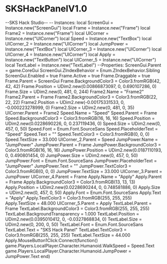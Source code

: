 # SKSHackPanelV1.0
--SKS Hack Studio--  -- Instances:  local ScreenGui = Instance.new("ScreenGui") local Frame = Instance.new("Frame") local Frame2 = Instance.new("Frame") local UICorner = Instance.new("UICorner") local Speed = Instance.new("TextBox") local UICorner_2 = Instance.new("UICorner") local JumpPower = Instance.new("TextBox") local UICorner_3 = Instance.new("UICorner") local UICorner_4 = Instance.new("UICorner") local Apply = Instance.new("TextButton") local UICorner_5 = Instance.new("UICorner") local TextLabel = Instance.new("TextLabel")  --Properties:  ScreenGui.Parent = game.CoreGui ScreenGui.ZIndexBehavior = Enum.ZIndexBehavior.Sibling ScreenGui.Enabled = true Frame.Active = true Frame.Draggable = true  Frame.Parent = ScreenGui Frame.BackgroundColor3 = Color3.fromRGB(42, 42, 42) Frame.Position = UDim2.new(0.00866873097, 0, 0.690107286, 0) Frame.Size = UDim2.new(0, 481, 0, 244)  Frame2.Name = "Frame2" Frame2.Parent = Frame Frame2.BackgroundColor3 = Color3.fromRGB(22, 22, 22) Frame2.Position = UDim2.new(-0.00175331533, 0, -0.000223278999, 0) Frame2.Size = UDim2.new(0, 481, 0, 35)  UICorner.Parent = Frame2  Speed.Name = "Speed" Speed.Parent = Frame Speed.BackgroundColor3 = Color3.fromRGB(16, 16, 16) Speed.Position = UDim2.new(0.0228690226, 0, 0.237119436, 0) Speed.Size = UDim2.new(0, 457, 0, 50) Speed.Font = Enum.Font.SourceSans Speed.PlaceholderText = "Speed" Speed.Text = "" Speed.TextColor3 = Color3.fromRGB(0, 0, 0) Speed.TextSize = 33.000  UICorner_2.Parent = Speed  JumpPower.Name = "JumpPower" JumpPower.Parent = Frame JumpPower.BackgroundColor3 = Color3.fromRGB(16, 16, 16) JumpPower.Position = UDim2.new(0.0187110193, 0, 0.490801454, 0) JumpPower.Size = UDim2.new(0, 457, 0, 50) JumpPower.Font = Enum.Font.SourceSans JumpPower.PlaceholderText = "JumpPower" JumpPower.Text = "" JumpPower.TextColor3 = Color3.fromRGB(0, 0, 0) JumpPower.TextSize = 33.000  UICorner_3.Parent = JumpPower  UICorner_4.Parent = Frame  Apply.Name = "Apply" Apply.Parent = Frame Apply.BackgroundColor3 = Color3.fromRGB(13, 13, 13) Apply.Position = UDim2.new(0.0228690244, 0, 0.748581886, 0) Apply.Size = UDim2.new(0, 457, 0, 50) Apply.Font = Enum.Font.SourceSans Apply.Text = "Apply" Apply.TextColor3 = Color3.fromRGB(255, 255, 255) Apply.TextSize = 48.000  UICorner_5.Parent = Apply  TextLabel.Parent = Frame TextLabel.BackgroundColor3 = Color3.fromRGB(255, 255, 255) TextLabel.BackgroundTransparency = 1.000 TextLabel.Position = UDim2.new(0.0395010412, 0, -0.0327868834, 0) TextLabel.Size = UDim2.new(0, 200, 0, 50) TextLabel.Font = Enum.Font.SourceSans TextLabel.Text = "SKS Hack Panel" TextLabel.TextColor3 = Color3.fromRGB(255, 255, 255) TextLabel.TextSize = 44.000 Apply.MouseButton1Click:Connect(function()     game.Players.LocalPlayer.Character.Humanoid.WalkSpeed = Speed.Text     game.Players.LocalPlayer.Character.Humanoid.JumpPower = JumpPower.Text end)
